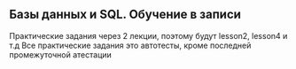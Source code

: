 ## Базы данных и SQL. Обучение в записи

Практические задания через 2 лекции, поэтому будут lesson2, lesson4 и т.д
Все практические задания это автотесты, кроме последней промежуточной атестации
